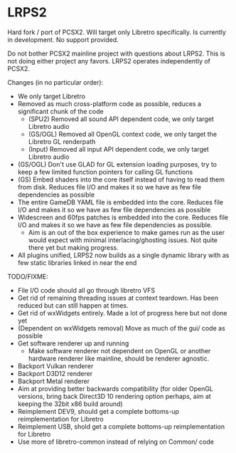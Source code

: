 # LRPS2

Hard fork / port of PCSX2. Will target only Libretro specifically. Is currently in development. No support provided.

Do not bother PCSX2 mainline project with questions about LRPS2. This is not doing either project any favors. LRPS2 operates independently of PCSX2.

Changes (in no particular order):
- We only target Libretro
- Removed as much cross-platform code as possible, reduces a significant chunk of the code
  - (SPU2)   Removed all sound API dependent code, we only target Libretro audio
  - (GS/OGL) Removed all OpenGL context code, we only target the Libretro GL renderpath
  - (Input)  Removed all input API dependent code, we only target Libretro audio
- (GS/OGL) Don't use GLAD for GL extension loading purposes, try to keep a few limited function pointers for calling GL functions
- (GS) Embed shaders into the core itself instead of having to read them from disk. Reduces file I/O and makes it so we have as few file dependencies as possible
- The entire GameDB YAML file is embedded into the core. Reduces file I/O and makes it so we have as few file dependencies as possible
- Widescreen and 60fps patches is embedded into the core. Reduces file I/O and makes it so we have as few file dependencies as possible.
  - Aim is an out of the box experience to make games run as the user would expect with minimal interlacing/ghosting issues. Not quite there yet but making progress.
- All plugins unified, LRPS2 now builds as a single dynamic library with as few static libraries linked in near the end

TODO/FIXME:
- File I/O code should all go through libretro VFS
- Get rid of remaining threading issues at context teardown. Has been reduced but can still happen at times.
- Get rid of wxWidgets entirely. Made a lot of progress here but not done yet
- (Dependent on wxWidgets removal) Move as much of the gui/ code as possible
- Get software renderer up and running
  - Make software renderer not dependent on OpenGL or another hardware renderer like mainline, should be renderer agnostic.
- Backport Vulkan renderer
- Backport D3D12 renderer
- Backport Metal renderer
- Aim at providing better backwards compatibility (for older OpenGL versions, bring back Direct3D 10 rendering option perhaps, aim at keeping the 32bit x86 build around)
- Reimplement DEV9, should get a complete bottoms-up reimplementation for Libretro
- Reimplement USB, shold get a complete bottoms-up reimplementation for Libretro
- Use more of libretro-common instead of relying on Common/ code
